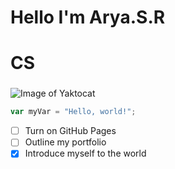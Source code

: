 # Hello I'm Arya.S.R <h1>
# CS <h3>

![Image of Yaktocat](https://octodex.github.com/images/yaktocat.png)

``` javascript
var myVar = "Hello, world!";
```

- [ ] Turn on GitHub Pages
- [ ] Outline my portfolio
- [x] Introduce myself to the world
